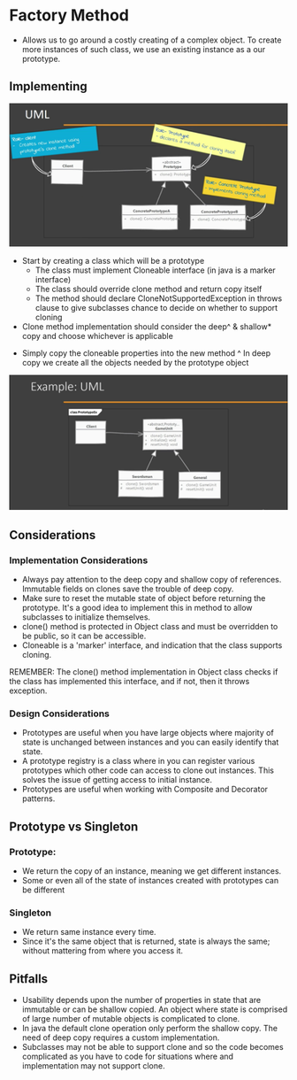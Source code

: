 # Factory Method

- Allows us to go around a costly creating of a complex object. To create more instances of such class, we use an existing instance as a our prototype.

## Implementing

![prototypeUml](./prototype-01.png)

- Start by creating a class which will be a prototype
    - The class must implement Cloneable interface (in java is a marker interface)
    - The class should override clone method and return copy itself
    - The method should declare CloneNotSupportedException in throws clause to give subclasses chance to decide on whether to support cloning
- Clone method implementation should consider the deep^ & shallow* copy and choose whichever is applicable

* Simply copy the cloneable properties into the new method
^ In deep copy we create all the objects needed by the prototype object

![prototypeUmlExample](./prototype-02.png)

## Considerations

### Implementation Considerations

- Always pay attention to the deep copy and shallow copy of references. Immutable fields on clones save the trouble of deep copy.
- Make sure to reset the mutable state of object before returning the prototype. It's a good idea to implement this in method to allow subclasses to initialize themselves.
- clone() method is protected in Object class and must be overridden to be public, so it can be accessible.
- Cloneable is a 'marker' interface, and indication that the class supports cloning.

REMEMBER: The clone() method implementation in Object class checks if the class has implemented this interface, and if not, then it throws exception.

### Design Considerations

- Prototypes are useful when you have large objects where majority of state is unchanged between instances and you can easily identify that state.
- A prototype registry is a class where in you can register various prototypes which other code can access to clone out instances. This solves the issue of getting access to initial instance.
- Prototypes are useful when working with Composite and Decorator patterns.

## Prototype vs Singleton

### Prototype:

- We return the copy of an instance, meaning we get different instances.
- Some or even all of the state of instances created with prototypes can be different

### Singleton

- We return same instance every time.
- Since it's the same object that is returned, state is always the same; without mattering from where you access it.

## Pitfalls

- Usability depends upon the number of properties in state that are immutable or can be shallow copied. An object where state is comprised of large number of mutable objects is complicated to clone.
- In java the default clone operation only perform the shallow copy. The need of deep copy requires a custom implementation.
- Subclasses may not be able to support clone and so the code becomes complicated as you have to code for situations where and implementation may not support clone.